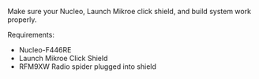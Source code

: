 Make sure your Nucleo, Launch Mikroe click shield, and build system work properly.

Requirements:

- Nucleo-F446RE
- Launch Mikroe Click Shield
- RFM9XW Radio spider plugged into shield
